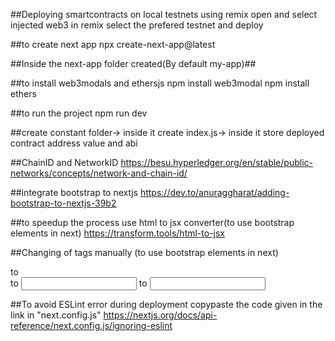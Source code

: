 ##Deploying smartcontracts on local testnets using remix
open and select injected web3 in remix
select the prefered testnet and deploy

##to create next app
npx create-next-app@latest


##Inside the next-app folder created(By default my-app)##

##to install web3modals and ethersjs
npm install web3modal 
npm install ethers

##to run the project
npm run dev

##create constant folder-> 
inside it create index.js->
inside it store deployed contract address value and abi

##ChainID and NetworkID
https://besu.hyperledger.org/en/stable/public-networks/concepts/network-and-chain-id/

##integrate bootstrap to nextjs
https://dev.to/anuraggharat/adding-bootstrap-to-nextjs-39b2

##to speedup the process use html to jsx converter(to use bootstrap elements in next)
https://transform.tools/html-to-jsx

##Changing of tags manually (to use bootstrap elements in next)
<div class=''> to <div className=''> 
<label for=""> to <label htmlFor=""> 
<input> to <input/>

##To avoid ESLint error during deployment copypaste the code given in the link in "next.config.js"
https://nextjs.org/docs/api-reference/next.config.js/ignoring-eslint
